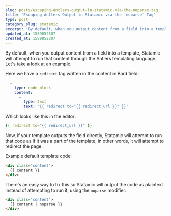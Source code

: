 ```yaml
---
slug: posts/escaping-antlers-output-in-statamic-via-the-noparse-tag
title: 'Escaping Antlers Output in Statamic via the `noparse` Tag'
type: post
category_slug: statamic
excerpt: 'By default, when you output content from a field into a template, Statamic will attempt to run that content through the Antlers templating language.'
updated_at: 1589852807
created_at: 1589852807
---
```


By default, when you output content from a field into a template, Statamic will attempt to run that content through the Antlers templating language. Let's take a look at an example.

Here we have a `redirect` tag written in the content in Bard field:

```yaml
  -
    type: code_block
    content:
      -
        type: text
        text: '{{ redirect to="{{ redirect_url }}" }}'
```

Which looks like this in the editor:

```yaml
{{ redirect to="{{ redirect_url }}" }}
```

Now, if your template outputs the field directly, Statamic will attempt to run that code as if it was a part of the template, in other words, it will attempt to redirect the page.

Example default template code:

```html
<div class="content">
  {{ content }}
</div>
```

There's an easy way to fix this so Statamic will output the code as plaintext instead of attempting to run it, using the `noparse` modifier:

```html
<div class="content">
  {{ content | noparse }}
</div>
```